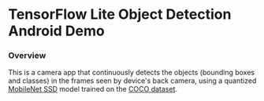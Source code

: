 # TensorFlow Lite Object Detection Android Demo
### Overview
This is a camera app that continuously detects the objects (bounding boxes and classes) in the frames seen by  device's back camera, using a quantized [MobileNet SSD](https://github.com/tensorflow/models/tree/master/research/object_detection) model trained on the [COCO dataset](http://cocodataset.org/).
